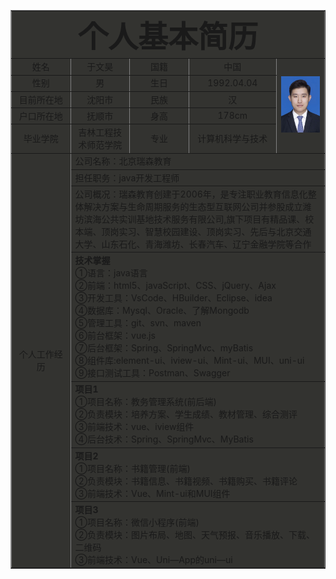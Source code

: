 <html>
<head>
    <meta charset="UTF-8">
    <title>个人简历</title>
</head>
<body>
    <table style="width:100%" border="1" cellpadding="0" cellspacing="3" align="center" bgcolor="#33333">
    <tr align="center" >
    <td align="center" colspan="5">
    <font size="13"><b>个人基本简历</b></font>
    </td>
    </tr>
    <tr align="center">
    <td width="150">姓名</td>
    <td width="200">于文昊</td>
    <td width="150">国籍</td>
    <td width="200">中国</td>
    <td width="200" rowspan="5"><img src="./yuwenhao.png"></td>
    </tr>
    <tr align="center">
    <td width="225">性别</td>
    <td width="225">男</td>
    <td width="225">生日</td>
    <td width="225">1992.04.04</td>
    </tr>
    <tr align="center">
    <td>目前所在地</td>
    <td>沈阳市</td>
    <td>民族</td>
    <td>汉</td>
    </tr>
    <tr align="center">
    <td>户口所在地</td>
    <td>抚顺市</td>
    <td>身高</td>
    <td>178cm</td>
    </tr>
    <tr align="center">
    <td>毕业学院</td>
    <td>吉林工程技术师范学院</td>
    <td>专业</td>
    <td>计算机科学与技术</td>
    </tr>
    <tr align="center">
      <td rowspan ="9" align="middle">个人工作经历</td>
      <td colspan="4" align="left">公司名称：北京瑞森教育</td>
    </tr>
    <tr>
      <td colspan="4">担任职务：java开发工程师</td>
    </tr>
    <tr>
      <td colspan="4">公司概况：瑞森教育创建于2006年，是专注职业教育信息化整体解决方案与生命周期服务的生态型互联网公司并参股成立潍坊滨海公共实训基地技术服务有限公司,旗下项目有精品课、校本端、顶岗实习、智慧校园建设、顶岗实习、先后与北京交通大学、山东石化、青海潍坊、长春汽车、辽宁金融学院等合作</td>
    </tr>
    <tr>
      <td colspan="4"><strong>技术掌握</strong> <br/>
                      ①语言：java语言 <br/>
                      ②前端：html5、javaScript、CSS、jQuery、Ajax <br/>
                      ③开发工具：VsCode、HBuilder、Eclipse、idea <br/>
                      ④数据库：Mysql、Oracle、了解Mongodb <br/>
                      ⑤管理工具：git、svn、maven <br/>
                      ⑥前台框架：vue.js <br/>
                      ⑦后台框架：Spring、SpringMvc、myBatis <br/>
                      ⑧组件库:element-ui、iview-ui、Mint-ui、MUI、uni-ui <br/>
                      ⑨接口测试工具：Postman、Swagger
        </td>
    </tr>
    <tr>
      <td colspan="4"><strong>项目1</strong> <br/>
                      ①项目名称：教务管理系统(前后端) <br/>
                      ②负责模块：培养方案、学生成绩、教材管理、综合测评 <br/>
                      ③前端技术：vue、iview组件<br/>
                      ④后台技术：Spring、SpringMvc、MyBatis<br/>
        </td>
    </tr>
    <tr>
      <td colspan="4"><strong>项目2</strong> <br/>
                      ①项目名称：书籍管理(前端) <br/>
                      ②负责模块：书籍信息、书籍视频、书籍购买、书籍评论 <br/>
                      ③前端技术：Vue、Mint-ui和MUI组件<br/>
        </td>
    </tr>
    <tr>
      <td colspan="4"><strong>项目3</strong> <br/>
                      ①项目名称：微信小程序(前端) <br/>
                      ②负责模块：图片布局、地图、天气预报、音乐播放、下载、二维码 <br/>
                      ③前端技术：Vue、Uni—App的uni—ui<br/>
        </td>
    </tr>
  </table>
</body>
</html>
